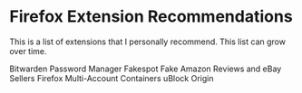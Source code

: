 # Firefox Extension Recommendations

This is a list of extensions that I personally recommend. This list can
grow over time. 

Bitwarden Password Manager
Fakespot Fake Amazon Reviews and eBay Sellers
Firefox Multi-Account Containers
uBlock Origin
